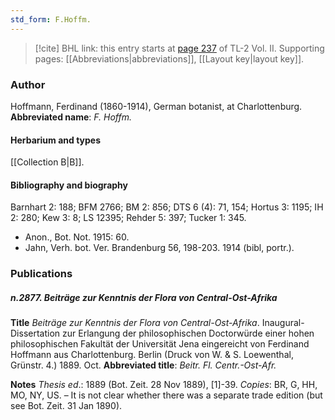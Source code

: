```yaml
---
std_form: F.Hoffm.
---
```


> [!cite] BHL link: this entry starts at [page 237](https://www.biodiversitylibrary.org/page/33068479) of TL-2 Vol. II.
> Supporting pages: [[Abbreviations|abbreviations]], [[Layout key|layout key]].

### Author

Hoffmann, Ferdinand (1860-1914), German botanist, at Charlottenburg. 
**Abbreviated name**: *F. Hoffm.*

#### Herbarium and types

[[Collection B|B]].

#### Bibliography and biography

Barnhart 2: 188; BFM 2766; BM 2: 856; DTS 6 (4): 71, 154; Hortus 3: 1195; IH 2: 280; Kew 3: 8; LS 12395; Rehder 5: 397; Tucker 1: 345.
- Anon., Bot. Not. 1915: 60.
- Jahn, Verh. bot. Ver. Brandenburg 56, 198-203. 1914 (bibl, portr.).

### Publications

##### n.2877. Beiträge zur Kenntnis der Flora von Central-Ost-Afrika

**Title**
*Beiträge zur Kenntnis der Flora von Central-Ost-Afrika*. Inaugural-Dissertation zur Erlangung der philosophischen Doctorwürde einer hohen philosophischen Fakultät der Universität Jena eingereicht von Ferdinand Hoffmann aus Charlottenburg. Berlin (Druck von W. & S. Loewenthal, Grünstr. 4.) 1889. Oct.
**Abbreviated title**: *Beitr. Fl. Centr.-Ost-Afr.*

**Notes**
*Thesis ed*.: 1889 (Bot. Zeit. 28 Nov 1889), \[1\]-39. *Copies*: BR, G, HH, MO, NY, US. – It is not clear whether there was a separate trade edition (but see Bot. Zeit. 31 Jan 1890).

